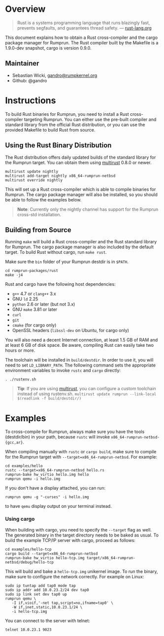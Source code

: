 Overview
========

> Rust is a systems programming language that runs blazingly fast, prevents
> segfaults, and guarantees thread safety.
>                              — [rust-lang.org](https://www.rust-lang.org)

This document explains how to obtain a Rust cross-compiler and the cargo package
manager for Rumprun. The Rust compiler built by the Makefile is a 1.9.0-dev
snapshot, cargo is version 0.9.0.

Maintainer
----------

* Sebastian Wicki, gandro@rumpkernel.org
* Github: @gandro


Instructions
============

To build Rust binaries for Rumprun, you need to install a Rust cross-compiler
targeting Rumprun. You can either use the pre-built compiler and standard
library from the official Rust distribution, or you can use the provided
Makefile to build Rust from source.

## Using the Rust Binary Distribution

The Rust distribution offers daily updated builds of the standard
library for the Rumprun target. You can obtain them using
[multirust](https://github.com/brson/multirust) 0.8.0 or newer.

    multirust update nightly
    multirust add-target nightly x86_64-rumprun-netbsd
    multirust override nightly

This will set up a Rust cross-compiler which is able to compile binaries
for Rumprun. The cargo package manager will also be installed, so you should
be able to follow the examples below.

> **Note**: Currently only the nightly channel has support for the Rumprun
> cross-std installation.

## Building from Source

Running `make` will build a Rust cross-compiler and the Rust standard library
for Rumprun. The cargo package manager is also included by the default target.
To build Rust without cargo, run `make rust`.

Make sure the `bin` folder of your Rumprun destdir is in `$PATH`.

    cd rumprun-packages/rust
    make -j4

Rust and cargo have the following host dependencies:

   * `g++` 4.7 or `clang++` 3.x
   * GNU `ld` 2.25
   * `python` 2.6 or later (but not 3.x)
   * GNU `make` 3.81 or later
   * `curl`
   * `git`
   * `cmake` (for cargo only)
   * OpenSSL headers (`libssl-dev` on Ubuntu, for cargo only)

You will also need a decent Internet connection, at least 1.5 GB of RAM and
at least 6 GB of disk space. Be aware, compiling Rust can easily take two
hours or more.

The toolchain will be installed in `build/destdir`. In order to use it, you
will need to set `LD_LIBRARY_PATH`. The following command sets the appropriate
environment variables to invoke `rustc` and `cargo` directly:

    . ./rustenv.sh

> **Tip**: If you are using [multirust](https://github.com/brson/multirust), 
> you can configure a custom toolchain instead of using rustenv.sh.
> `multirust update rumprun --link-local $(readlink -f build/destdir/)`

Examples
========

To cross-compile for Rumprun, always make sure you have the
tools (destdir/bin) in your path, because `rustc` will invoke
`x86_64-rumprun-netbsd-{gcc,ar}`.

When compiling manually with `rustc` or `cargo build`, make sure to compile
for the Rumprun target with `--target=x86_64-rumprun-netbsd`. For example:

    cd examples/hello
    rustc --target=x86_64-rumprun-netbsd hello.rs
    rumprun-bake hw_virtio hello.img hello
    rumprun qemu -i hello.img

If you don't have a display attached, you can run:

    rumprun qemu -g "-curses" -i hello.img

to have `qemu` display output on your terminal instead.

### Using cargo

When building with cargo, you need to specify the `--target` flag as well. The
generated binary in the target directory needs to be baked as usual.
To build the example TCP/IP server with cargo, proceed as follows:

    cd examples/hello-tcp
    cargo build --target=x86_64-rumprun-netbsd
    rumprun-bake hw_virtio hello-tcp.img target/x86_64-rumprun-netbsd/debug/hello-tcp

This will build and bake a `hello-tcp.img` unikernel image. To run the binary,
make sure to configure the network correctly. For example on Linux:

    sudo ip tuntap add tap0 mode tap
    sudo ip addr add 10.0.23.2/24 dev tap0
    sudo ip link set dev tap0 up
    rumprun qemu \
       -I if,vioif,'-net tap,script=no,ifname=tap0' \
       -W if,inet,static,10.0.23.1/24 \
       -i hello-tcp.img

You can connect to the server with telnet:

    telnet 10.0.23.1 9023
